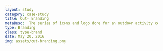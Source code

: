 ```yaml
---
layout: study
category: case-study
title: Out- Branding
metaDesc:  The series of icons and logo done for an outdoor activity center. ...
type: Branding
class: type-brand
date: May 20, 2016
img: assets/out-branding.png
---
```

